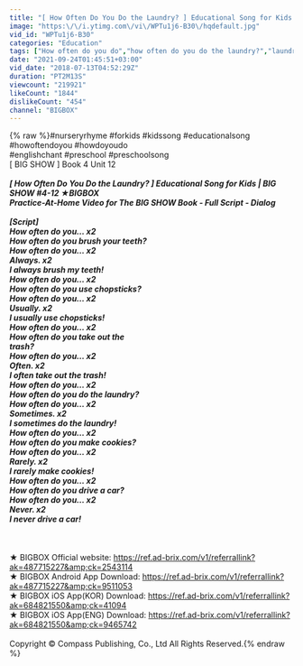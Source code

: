 ```yaml
---
title: "[ How Often Do You Do the Laundry? ] Educational Song for Kids | BIG SHOW #4-12 ★BIGBOX"
image: "https:\/\/i.ytimg.com\/vi\/WPTu1j6-B30\/hqdefault.jpg"
vid_id: "WPTu1j6-B30"
categories: "Education"
tags: ["How often do you do","how often do you do the laundry?","laundry"]
date: "2021-09-24T01:45:51+03:00"
vid_date: "2018-07-13T04:52:29Z"
duration: "PT2M13S"
viewcount: "219921"
likeCount: "1844"
dislikeCount: "454"
channel: "BIGBOX"
---
```

{% raw %}#nurseryrhyme #forkids #kidssong #educationalsong #howoftendoyou #howdoyoudo<br />#englishchant #preschool #preschoolsong<br />[ BIG SHOW ] Book 4 Unit 12<br />_______________________________________________<br />[ How Often Do You Do the Laundry? ] Educational Song for Kids | BIG SHOW #4-12 ★BIGBOX<br />Practice-At-Home Video for The BIG SHOW Book - Full Script - Dialog<br /><br />[Script]<br />How often do you… x2<br />How often do you brush your teeth?<br />How often do you… x2<br />Always. x2<br />I always brush my teeth!<br />How often do you… x2<br />How often do you use chopsticks?<br />How often do you… x2<br />Usually. x2<br />I usually use chopsticks!<br />How often do you… x2<br />How often do you take out the<br />trash?<br />How often do you… x2<br />Often. x2<br />I often take out the trash!<br />How often do you… x2<br />How often do you do the laundry?<br />How often do you… x2<br />Sometimes. x2<br />I sometimes do the laundry!<br />How often do you… x2<br />How often do you make cookies?<br />How often do you… x2<br />Rarely. x2<br />I rarely make cookies!<br />How often do you… x2<br />How often do you drive a car?<br />How often do you… x2<br />Never. x2<br />I never drive a car!<br /><br />_______________________________________________<br /><br />★ BIGBOX Official website: <a rel="nofollow" target="blank" href="https://ref.ad-brix.com/v1/referrallink?ak=487715227&amp;ck=2543114">https://ref.ad-brix.com/v1/referrallink?ak=487715227&amp;ck=2543114</a><br />★ BIGBOX Android App Download: <a rel="nofollow" target="blank" href="https://ref.ad-brix.com/v1/referrallink?ak=487715227&amp;ck=9511053">https://ref.ad-brix.com/v1/referrallink?ak=487715227&amp;ck=9511053</a><br />★ BIGBOX iOS App(KOR) Download: <a rel="nofollow" target="blank" href="https://ref.ad-brix.com/v1/referrallink?ak=684821550&amp;ck=41094">https://ref.ad-brix.com/v1/referrallink?ak=684821550&amp;ck=41094</a><br />★ BIGBOX iOS App(ENG) Download: <a rel="nofollow" target="blank" href="https://ref.ad-brix.com/v1/referrallink?ak=684821550&amp;ck=9465742">https://ref.ad-brix.com/v1/referrallink?ak=684821550&amp;ck=9465742</a><br /><br />Copyright © Compass Publishing, Co., Ltd All Rights Reserved.{% endraw %}
